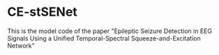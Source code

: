 # CE-stSENet
This is the model code of the paper "Epileptic Seizure Detection in EEG Signals Using a Unified Temporal-Spectral Squeeze-and-Excitation Network"
